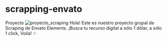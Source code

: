# scrapping-envato
Proyecto
![proyecto_scraping](https://user-images.githubusercontent.com/54458108/232280251-01bce6e4-d908-49a5-b3cb-5260fd6b77b3.PNG)
Hola! Este es nuestro proyecto grupal de Scraping de Envato Elements. ¡Busca tu recurso digital a sólo 1 dólar, a sólo 1 click, Voila! ✨
